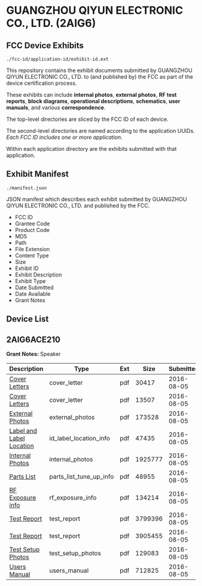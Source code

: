 # GUANGZHOU QIYUN ELECTRONIC CO., LTD. (2AIG6)
## FCC Device Exhibits

```
./fcc-id/application-id/exhibit-id.ext
```

This repository contains the exhibit documents submitted by GUANGZHOU QIYUN ELECTRONIC CO., LTD. to (and published by) the FCC as part of the device certification process.

These exhibits can include **internal photos**, **external photos**, **RF test reports**, **block diagrams**, **operational descriptions**, **schematics**, **user manuals**, and various **correspondence**.

The top-level directories are sliced by the FCC ID of each device.

The second-level directories are named according to the application UUIDs. *Each FCC ID includes one or more application.*

Within each application directory are the exhibits submitted with that application. 

## Exhibit Manifest

```
./manifest.json
```

JSON manifest which describes each exhibit submitted by GUANGZHOU QIYUN ELECTRONIC CO., LTD. and published by the FCC.

- FCC ID
- Grantee Code
- Product Code
- MD5
- Path
- File Extension
- Content Type
- Size
- Exhibit ID
- Exhibit Description
- Exhibit Type
- Date Submitted
- Date Available
- Grant Notes

## Device List
## 2AIG6ACE210
**Grant Notes:** Speaker

| Description | Type | Ext | Size | Submitted | Available |
| ----------- | ---- | --- | ---- | --------- | --------- |
| [Cover Letters](2AIG6ACE210/cc2957bb72ca0e913bff1026ef67bb03/3089433.pdf) | cover_letter | pdf | 30417 | 2016-08-05 | 2016-08-05 |
| [Cover Letters](2AIG6ACE210/cc2957bb72ca0e913bff1026ef67bb03/3089434.pdf) | cover_letter | pdf | 13507 | 2016-08-05 | 2016-08-05 |
| [External Photos](2AIG6ACE210/cc2957bb72ca0e913bff1026ef67bb03/3089435.pdf) | external_photos | pdf | 173528 | 2016-08-05 | 2016-08-05 |
| [Label and Label Location](2AIG6ACE210/cc2957bb72ca0e913bff1026ef67bb03/3089437.pdf) | id_label_location_info | pdf | 47435 | 2016-08-05 | 2016-08-05 |
| [Internal Photos](2AIG6ACE210/cc2957bb72ca0e913bff1026ef67bb03/3089436.pdf) | internal_photos | pdf | 1925777 | 2016-08-05 | 2016-08-05 |
| [Parts List](2AIG6ACE210/cc2957bb72ca0e913bff1026ef67bb03/3089439.pdf) | parts_list_tune_up_info | pdf | 48955 | 2016-08-05 | 2016-08-05 |
| [RF Exposure info](2AIG6ACE210/cc2957bb72ca0e913bff1026ef67bb03/3089440.pdf) | rf_exposure_info | pdf | 134214 | 2016-08-05 | 2016-08-05 |
| [Test Report](2AIG6ACE210/cc2957bb72ca0e913bff1026ef67bb03/3089444.pdf) | test_report | pdf | 3799396 | 2016-08-05 | 2016-08-05 |
| [Test Report](2AIG6ACE210/cc2957bb72ca0e913bff1026ef67bb03/3089445.pdf) | test_report | pdf | 3905455 | 2016-08-05 | 2016-08-05 |
| [Test Setup Photos](2AIG6ACE210/cc2957bb72ca0e913bff1026ef67bb03/3089442.pdf) | test_setup_photos | pdf | 129083 | 2016-08-05 | 2016-08-05 |
| [Users Manual](2AIG6ACE210/cc2957bb72ca0e913bff1026ef67bb03/3089443.pdf) | users_manual | pdf | 712825 | 2016-08-05 | 2016-08-05 |
